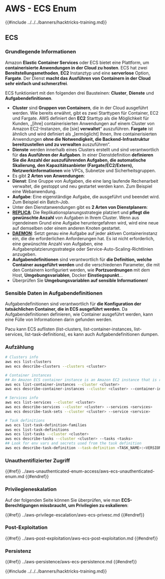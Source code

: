 # AWS - ECS Enum

{{#include ../../../banners/hacktricks-training.md}}

## ECS

### Grundlegende Informationen

Amazon **Elastic Container Services** oder ECS bietet eine Plattform, um **containerisierte Anwendungen in der Cloud zu hosten**. ECS hat zwei **Bereitstellungsmethoden**, **EC2** Instanztyp und eine **serverlose** Option, **Fargate**. Der Dienst **macht das Ausführen von Containern in der Cloud sehr einfach und schmerzfrei**.

ECS funktioniert mit den folgenden drei Bausteinen: **Cluster**, **Dienste** und **Aufgabendefinitionen**.

- **Cluster** sind **Gruppen von Containern**, die in der Cloud ausgeführt werden. Wie bereits erwähnt, gibt es zwei Starttypen für Container, EC2 und Fargate. AWS definiert den **EC2** Starttyp als die Möglichkeit für Kunden, „\[ihre\] containerisierten Anwendungen auf einem Cluster von Amazon EC2-Instanzen, die \[sie\] **verwaltet**“ auszuführen. **Fargate** ist ähnlich und wird definiert als „\[ermöglicht\] Ihnen, Ihre containerisierten Anwendungen **ohne die Notwendigkeit, die Backend-Infrastruktur bereitzustellen und zu verwalten** auszuführen“.
- **Dienste** werden innerhalb eines Clusters erstellt und sind verantwortlich für **das Ausführen der Aufgaben**. In einer Dienstdefinition **definieren Sie die Anzahl der auszuführenden Aufgaben, die automatische Skalierung, den Kapazitätsanbieter (Fargate/EC2/Extern),** **Netzwerkinformationen** wie VPCs, Subnetze und Sicherheitsgruppen.
- Es gibt **2 Arten von Anwendungen**:
- **Dienst**: Eine Gruppe von Aufgaben, die eine lang laufende Rechenarbeit verwaltet, die gestoppt und neu gestartet werden kann. Zum Beispiel eine Webanwendung.
- **Aufgabe**: Eine eigenständige Aufgabe, die ausgeführt und beendet wird. Zum Beispiel ein Batch-Job.
- Unter den Dienstanwendungen gibt es **2 Arten von Dienstplanern**:
- [**REPLICA**](https://docs.aws.amazon.com/AmazonECS/latest/developerguide/ecs_services.html): Die Replikationsplanungsstrategie platziert und **pflegt die gewünschte Anzahl** von Aufgaben in Ihrem Cluster. Wenn aus irgendeinem Grund eine Aufgabe heruntergefahren wird, wird eine neue auf demselben oder einem anderen Knoten gestartet.
- [**DAEMON**](https://docs.aws.amazon.com/AmazonECS/latest/developerguide/ecs_services.html): Setzt genau eine Aufgabe auf jeder aktiven Containerinstanz ein, die die erforderlichen Anforderungen hat. Es ist nicht erforderlich, eine gewünschte Anzahl von Aufgaben, eine Aufgabenplatzierungsstrategie oder Service-Auto-Scaling-Richtlinien anzugeben.
- **Aufgabendefinitionen** sind verantwortlich für **die Definition, welche Container ausgeführt werden** und die verschiedenen Parameter, die mit den Containern konfiguriert werden, wie **Portzuordnungen** mit dem Host, **Umgebungsvariablen**, Docker **Einstiegspunkt**...
- Überprüfen Sie **Umgebungsvariablen auf sensible Informationen**!

### Sensible Daten in Aufgabendefinitionen

Aufgabendefinitionen sind verantwortlich für **die Konfiguration der tatsächlichen Container, die in ECS ausgeführt werden**. Da Aufgabendefinitionen definieren, wie Container ausgeführt werden, kann eine Fülle von Informationen darin gefunden werden.

Pacu kann ECS auflisten (list-clusters, list-container-instances, list-services, list-task-definitions), es kann auch Aufgabendefinitionen dumpen.

### Aufzählung
```bash
# Clusters info
aws ecs list-clusters
aws ecs describe-clusters --clusters <cluster>

# Container instances
## An Amazon ECS container instance is an Amazon EC2 instance that is running the Amazon ECS container agent and has been registered into an Amazon ECS cluster.
aws ecs list-container-instances --cluster <cluster>
aws ecs describe-container-instances --cluster <cluster> --container-instances <container_instance_arn>

# Services info
aws ecs list-services --cluster <cluster>
aws ecs describe-services --cluster <cluster> --services <services>
aws ecs describe-task-sets --cluster <cluster> --service <service>

# Task definitions
aws ecs list-task-definition-families
aws ecs list-task-definitions
aws ecs list-tasks --cluster <cluster>
aws ecs describe-tasks --cluster <cluster> --tasks <tasks>
## Look for env vars and secrets used from the task definition
aws ecs describe-task-definition --task-definition <TASK_NAME>:<VERSION>
```
### Unauthentifizierter Zugriff

{{#ref}}
../aws-unauthenticated-enum-access/aws-ecs-unauthenticated-enum.md
{{#endref}}

### Privilegieneskalation

Auf der folgenden Seite können Sie überprüfen, wie man **ECS-Berechtigungen missbraucht, um Privilegien zu eskalieren**:

{{#ref}}
../aws-privilege-escalation/aws-ecs-privesc.md
{{#endref}}

### Post-Exploitation

{{#ref}}
../aws-post-exploitation/aws-ecs-post-exploitation.md
{{#endref}}

### Persistenz

{{#ref}}
../aws-persistence/aws-ecs-persistence.md
{{#endref}}

{{#include ../../../banners/hacktricks-training.md}}
